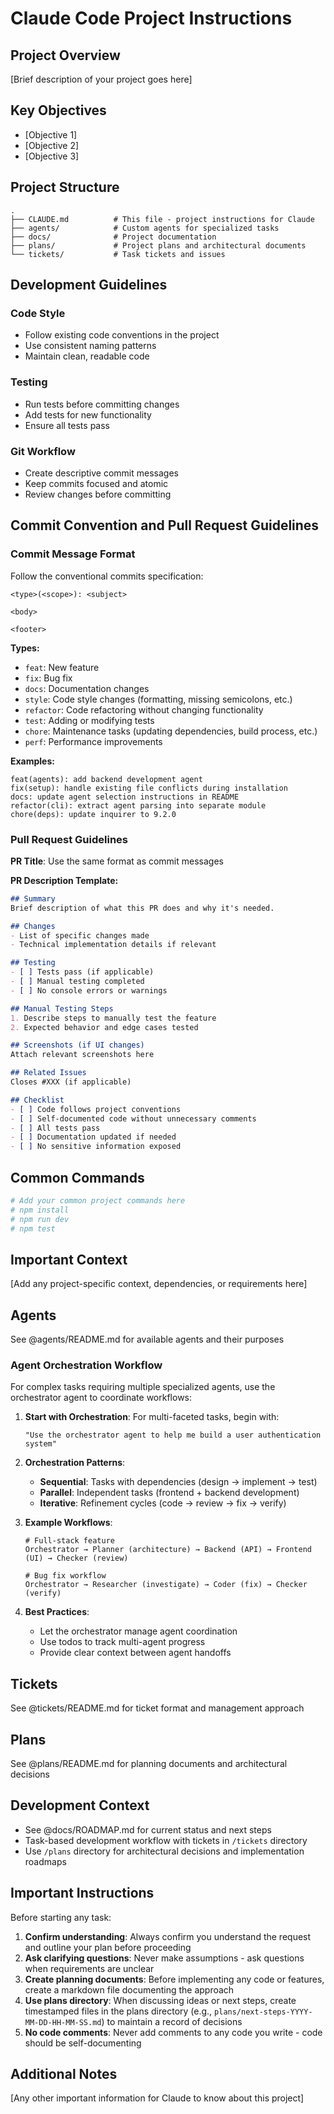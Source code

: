 # Claude Code Project Instructions

## Project Overview
[Brief description of your project goes here]

## Key Objectives
- [Objective 1]
- [Objective 2]
- [Objective 3]

## Project Structure
```
.
├── CLAUDE.md          # This file - project instructions for Claude
├── agents/            # Custom agents for specialized tasks
├── docs/              # Project documentation
├── plans/             # Project plans and architectural documents
└── tickets/           # Task tickets and issues
```

## Development Guidelines

### Code Style
- Follow existing code conventions in the project
- Use consistent naming patterns
- Maintain clean, readable code

### Testing
- Run tests before committing changes
- Add tests for new functionality
- Ensure all tests pass

### Git Workflow
- Create descriptive commit messages
- Keep commits focused and atomic
- Review changes before committing

## Commit Convention and Pull Request Guidelines

### Commit Message Format
Follow the conventional commits specification:
```
<type>(<scope>): <subject>

<body>

<footer>
```

**Types:**
- `feat`: New feature
- `fix`: Bug fix
- `docs`: Documentation changes
- `style`: Code style changes (formatting, missing semicolons, etc.)
- `refactor`: Code refactoring without changing functionality
- `test`: Adding or modifying tests
- `chore`: Maintenance tasks (updating dependencies, build process, etc.)
- `perf`: Performance improvements

**Examples:**
```
feat(agents): add backend development agent
fix(setup): handle existing file conflicts during installation
docs: update agent selection instructions in README
refactor(cli): extract agent parsing into separate module
chore(deps): update inquirer to 9.2.0
```

### Pull Request Guidelines

**PR Title**: Use the same format as commit messages

**PR Description Template:**
```markdown
## Summary
Brief description of what this PR does and why it's needed.

## Changes
- List of specific changes made
- Technical implementation details if relevant

## Testing
- [ ] Tests pass (if applicable)
- [ ] Manual testing completed
- [ ] No console errors or warnings

## Manual Testing Steps
1. Describe steps to manually test the feature
2. Expected behavior and edge cases tested

## Screenshots (if UI changes)
Attach relevant screenshots here

## Related Issues
Closes #XXX (if applicable)

## Checklist
- [ ] Code follows project conventions
- [ ] Self-documented code without unnecessary comments
- [ ] All tests pass
- [ ] Documentation updated if needed
- [ ] No sensitive information exposed
```

## Common Commands
```bash
# Add your common project commands here
# npm install
# npm run dev
# npm test
```

## Important Context
[Add any project-specific context, dependencies, or requirements here]

## Agents
See @agents/README.md for available agents and their purposes

### Agent Orchestration Workflow

For complex tasks requiring multiple specialized agents, use the orchestrator agent to coordinate workflows:

1. **Start with Orchestration**: For multi-faceted tasks, begin with:
   ```
   "Use the orchestrator agent to help me build a user authentication system"
   ```

2. **Orchestration Patterns**:
   - **Sequential**: Tasks with dependencies (design → implement → test)
   - **Parallel**: Independent tasks (frontend + backend development)
   - **Iterative**: Refinement cycles (code → review → fix → verify)

3. **Example Workflows**:
   ```
   # Full-stack feature
   Orchestrator → Planner (architecture) → Backend (API) → Frontend (UI) → Checker (review)
   
   # Bug fix workflow
   Orchestrator → Researcher (investigate) → Coder (fix) → Checker (verify)
   ```

4. **Best Practices**:
   - Let the orchestrator manage agent coordination
   - Use todos to track multi-agent progress
   - Provide clear context between agent handoffs

## Tickets
See @tickets/README.md for ticket format and management approach

## Plans
See @plans/README.md for planning documents and architectural decisions

## Development Context 

- See @docs/ROADMAP.md for current status and next steps
- Task-based development workflow with tickets in `/tickets` directory
- Use `/plans` directory for architectural decisions and implementation roadmaps

## Important Instructions

Before starting any task:
1. **Confirm understanding**: Always confirm you understand the request and outline your plan before proceeding
2. **Ask clarifying questions**: Never make assumptions - ask questions when requirements are unclear
3. **Create planning documents**: Before implementing any code or features, create a markdown file documenting the approach
4. **Use plans directory**: When discussing ideas or next steps, create timestamped files in the plans directory (e.g., `plans/next-steps-YYYY-MM-DD-HH-MM-SS.md`) to maintain a record of decisions
5. **No code comments**: Never add comments to any code you write - code should be self-documenting

## Additional Notes
[Any other important information for Claude to know about this project]